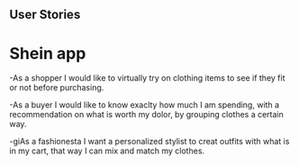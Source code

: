 ## User Stories

# Shein app
-As a shopper I would like to virtually try on clothing items to see if they fit or not before purchasing.

-As a buyer I would like to know exaclty how much I am spending, with a recommendation on what is worth my dolor, by grouping clothes a certain way.


-giAs a fashionesta I want a personalized stylist to creat outfits with what is in my cart, that way I can mix and match my clothes.
